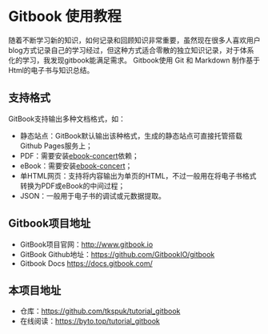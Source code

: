 # Gitbook 使用教程
随着不断学习新的知识，如何记录和回顾知识非常重要，虽然现在很多人喜欢用户blog方式记录自己的学习经过，但这种方式适合零散的独立知识记录，对于体系化的学习，我发现gitbook能满足需求。
Gitbook使用 Git 和 Markdown 制作基于Html的电子书与知识总结。

## 支持格式

GitBook支持输出多种文档格式，如：

- 静态站点：GitBook默认输出该种格式，生成的静态站点可直接托管搭载Github Pages服务上；
- PDF：需要安装[ebook-concert](http://calibre-ebook.com/download)依赖；
- eBook：需要安装[ebook-concert](http://calibre-ebook.com/download)；
- 单HTML网页：支持将内容输出为单页的HTML，不过一般用在将电子书格式转换为PDF或eBook的中间过程；
- JSON：一般用于电子书的调试或元数据提取。


## Gitbook项目地址

- GitBook项目官网：<http://www.gitbook.io>
- GitBook Github地址：<https://github.com/GitbookIO/gitbook>
- Gitbook Docs <https://docs.gitbook.com/>

## 本项目地址

- 仓库：https://github.com/tkspuk/tutorial_gitbook
- 在线阅读：https://byto.top/tutorial_gitbook
